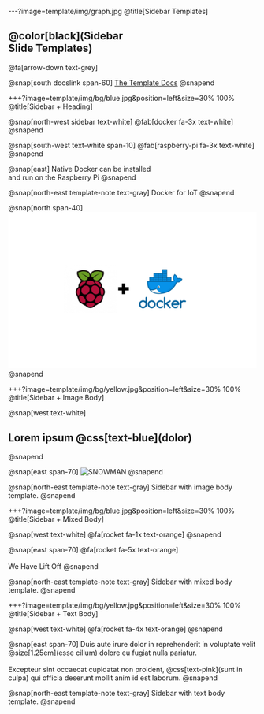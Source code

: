 ---?image=template/img/graph.jpg
@title[Sidebar Templates]

## @color[black](Sidebar<br>Slide Templates)

@fa[arrow-down text-grey]

@snap[south docslink span-60]
[The Template Docs](https://gitpitch.com/docs/the-template)
@snapend


+++?image=template/img/bg/blue.jpg&position=left&size=30% 100%
@title[Sidebar + Heading]

@snap[north-west sidebar text-white]
@fab[docker fa-3x text-white]
@snapend

@snap[south-west text-white span-10]
@fab[raspberry-pi fa-3x text-white]
@snapend

@snap[east]
Native Docker can be installed
<br>
and run on the Raspberry Pi
@snapend

@snap[north-east template-note text-gray]
Docker for IoT
@snapend

@snap[north span-40]
![docker-pi](/template/img/docker_raspberrypi.png)
@snapend


+++?image=template/img/bg/yellow.jpg&position=left&size=30% 100%
@title[Sidebar + Image Body]

@snap[west text-white]
<h2>Lorem ipsum @css[text-blue](dolor)</h2>
@snapend

@snap[east span-70]
![SNOWMAN](template/img/snowman.gif)
@snapend

@snap[north-east template-note text-gray]
Sidebar with image body template.
@snapend


+++?image=template/img/bg/blue.jpg&position=left&size=30% 100%
@title[Sidebar + Mixed Body]

@snap[west text-white]
@fa[rocket fa-1x text-orange]
@snapend

@snap[east span-70]
@fa[rocket fa-5x text-orange]
<br><br>
We Have Lift Off
@snapend

@snap[north-east template-note text-gray]
Sidebar with mixed body template.
@snapend


+++?image=template/img/bg/yellow.jpg&position=left&size=30% 100%
@title[Sidebar + Text Body]

@snap[west text-white]
@fa[rocket fa-4x text-orange]
@snapend

@snap[east span-70]
Duis aute irure dolor in reprehenderit in voluptate velit @size[1.25em](esse cillum) dolore eu fugiat nulla pariatur.
<br><br>
Excepteur sint occaecat cupidatat non proident, @css[text-pink](sunt in culpa) qui officia deserunt mollit anim id est laborum.
@snapend

@snap[north-east template-note text-gray]
Sidebar with text body template.
@snapend
